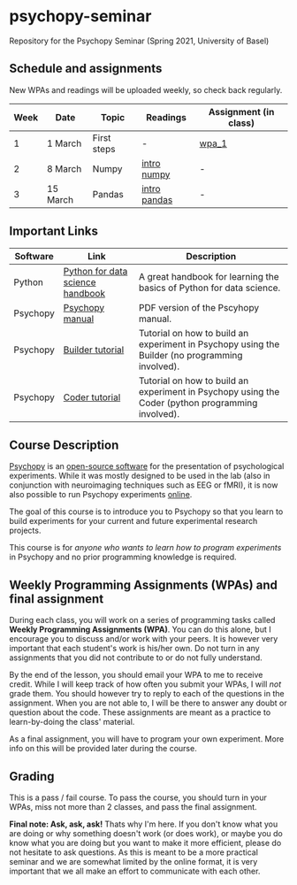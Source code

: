 # psychopy-seminar
Repository for the Psychopy Seminar (Spring 2021, University of Basel)

## Schedule and assignments

New WPAs and readings will be uploaded weekly, so check back regularly.

| Week | Date | Topic | Readings | Assignment (in class) |
| ------ | ------ | ------------------------ | ----------------- | ---------------------- |
| 1  | 1 March | First steps | - | [wpa_1](https://github.com/laurafontanesi/psychopy-seminar/blob/master/wpa/wpa_1.md) |
| 2  | 8 March | Numpy | [intro numpy](https://jakevdp.github.io/PythonDataScienceHandbook/02.00-introduction-to-numpy.html) | - |
| 3  | 15 March | Pandas | [intro pandas](https://jakevdp.github.io/PythonDataScienceHandbook/03.00-introduction-to-pandas.html) | - |

## Important Links
Software | Link | Description 
------------- | -------------------- | ----------------------------------- 
Python | [Python for data science handbook](https://jakevdp.github.io/PythonDataScienceHandbook/) | A great handbook for learning the basics of Python for data science.
Psychopy | [Psychopy manual](https://www.psychopy.org/PsychoPyManual.pdf) | PDF version of the Pscyhopy manual.
Psychopy | [Builder tutorial](https://www.psychopy.org/builder/index.html) | Tutorial on how to build an experiment in Psychopy using the Builder (no programming involved).
Psychopy | [Coder tutorial](https://www.psychopy.org/PsychoPyManual.pdf) | Tutorial on how to build an experiment in Psychopy using the Coder (python programming involved).

## Course Description
[Psychopy](https://www.psychopy.org/) is an [open-source software](https://en.wikipedia.org/wiki/Open-source_software) for the presentation of psychological experiments. While it was mostly designed to be used in the lab (also in conjunction with neuroimaging techniques such as EEG or fMRI), it is now also possible to run Psychopy experiments [online](https://www.psychopy.org/online/online.html).

The goal of this course is to introduce you to Psychopy so that you learn to build experiments for your current and future experimental research projects.

This course is for *anyone who wants to learn how to program experiments* in Psychopy and no prior programming knowledge is required.

## Weekly Programming Assignments (WPAs) and final assignment
During each class, you will work on a series of programming tasks called **Weekly Programming Assignments (WPA)**. You can do this alone, but I encourage you to discuss and/or work with your peers. It is however very important that each student's work is his/her own. Do not turn in any assignments that you did not contribute to or do not fully understand.

By the end of the lesson, you should email your WPA to me to receive credit. While I will keep track of how often you submit your WPAs, I will *not* grade them. You should however try to reply to each of the questions in the assignment. When you are not able to, I will be there to answer any doubt or question about the code. These assignments are meant as a practice to learn-by-doing the class' material.

As a final assignment, you will have to program your own experiment. More info on this will be provided later during the course.

## Grading
This is a pass / fail course. To pass the course, you should turn in your WPAs, miss not more than 2 classes, and pass the final assignment.

**Final note: Ask, ask, ask!**
Thats why I'm here. If you don't know what you are doing or why something doesn't work (or does work), or maybe you do know what you are doing but you want to make it more efficient, please do not hesitate to ask questions. As this is meant to be a more practical seminar and we are somewhat limited by the online format, it is very important that we all make an effort to communicate with each other.